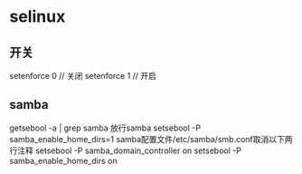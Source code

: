 # selinux

## 开关
setenforce 0 // 关闭
setenforce 1 // 开启

## samba
getsebool -a | grep samba
放行samba
setsebool -P samba_enable_home_dirs=1
samba配置文件/etc/samba/smb.conf取消以下两行注释
setsebool -P samba_domain_controller on
setsebool -P samba_enable_home_dirs on
